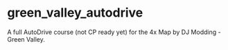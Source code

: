 # green_valley_autodrive
A full AutoDrive course (not CP ready yet) for the 4x Map by DJ Modding - Green Valley.
